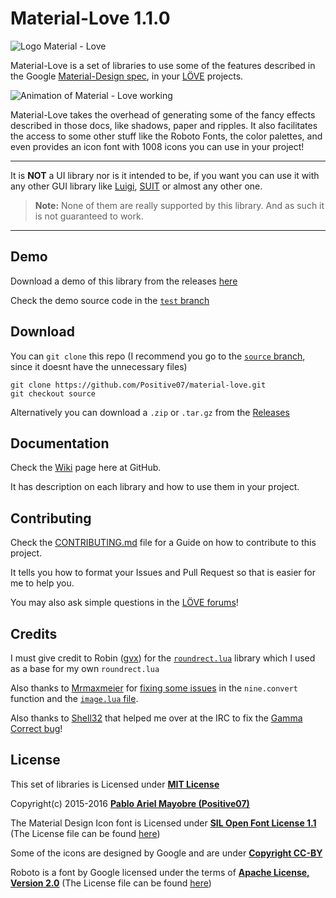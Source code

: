 # Material-Love 1.1.0
![Logo Material - Love](https://github.com/Positive07/material-love/blob/master/images/logo.png)

Material-Love is a set of libraries to use some of the features described in the Google [Material-Design spec][1], in your [LÖVE][2] projects.

![Animation of Material - Love working](https://github.com/Positive07/material-love/blob/master/images/master.gif)

Material-Love takes the overhead of generating some of the fancy effects described in those docs, like shadows, paper and ripples. It also facilitates the access to some other stuff like the Roboto Fonts, the color palettes, and even provides an icon font with 1008 icons you can use in your project!

***

It is **NOT** a UI library nor is it intended to be, if you want you can use it with any other GUI library like [Luigi][4], [SUIT][5] or almost any other one.

> **Note:** None of them are really supported by this library. And as such it is not guaranteed to work.

***

## Demo

Download a demo of this library from the releases [here](https://github.com/Positive07/material-love/releases/tag/1.1.0-demo)

Check the demo source code in the [`test` branch](https://github.com/Positive07/material-love/tree/test)

## Download

You can `git clone` this repo (I recommend you go to the [`source` branch](https://github.com/Positive07/material-love/tree/source), since it doesnt have the unnecessary files)

```shell
git clone https://github.com/Positive07/material-love.git
git checkout source
```

Alternatively you can download a `.zip` or `.tar.gz` from the [Releases](https://github.com/Positive07/material-love/releases/tag/1.1.0)

## Documentation

Check the [Wiki][10] page here at GitHub.

It has description on each library and how to use them in your project.

## Contributing

Check the [CONTRIBUTING.md][14] file for a Guide on how to contribute to this project.

It tells you how to format your Issues and Pull Request so that is easier for me to help you.

You may also ask simple questions in the [LÖVE forums][15]!

## Credits

I must give credit to Robin ([gvx][8]) for the [`roundrect.lua`][13] library which I used as a base for my own `roundrect.lua`

Also thanks to [Mrmaxmeier][11] for [fixing some issues][12] in the `nine.convert` function and the [`image.lua` file][16].

Also thanks to [Shell32][23] that helped me over at the IRC to fix the [Gamma Correct bug][24]!

## License

This set of libraries is Licensed under **[MIT License][9]**

Copyright(c) 2015-2016 **[Pablo Ariel Mayobre (Positive07)][20]**

The Material Design Icon font is Licensed under **[SIL Open Font License 1.1][17]** (The License file can be found [here][19])

Some of the icons are designed by Google and are under **[Copyright CC-BY][18]**

Roboto is a font by Google licensed under the terms of **[Apache License, Version 2.0][21]** (The License file can be found [here][22])

[1]:https://www.google.com/design/spec/
[2]:https://www.love2d.org

[4]:https://www.github.com/airstruck/Luigi
[5]:https://www.github.com/vrld/SUIT
[6]:https://www.github.com/KennyShields/LoveFrames
[7]:http://www.lua.org/pil
[8]:https://www.github.com/gvx
[9]:https://www.github.com/Positive07/material-love/tree/master/LICENSE
[10]:https://www.github.com/Positive07/material-love/wiki
[11]:https://www.github.com/Mrmaxmeier
[12]:https://www.github.com/Positive07/material-love/pull/3
[13]:https://gist.github.com/gvx/9072860
[14]:https://www.github.com/Positive07/material-love/tree/master/CONTRIBUTING.md
[15]:https://love2d.org/forums/viewtopic.php?f=5&t=79918
[16]:https://github.com/Positive07/material-love/blob/d119314500b36b9d965199f065d64008b38884da/libs/image.lua
[17]:https://github.com/Templarian/MaterialDesign/blob/master/license.txt
[18]:https://github.com/google/material-design-icons/blob/master/LICENSE
[19]:https://github.com/Positive07/material-love/blob/master/assets/icons-license.txt
[20]:https://www.github.com/Positive07
[21]:https://github.com/google/roboto/blob/master/LiCENSE
[22]:https://github.com/Positive07/material-love/blob/master/assets/roboto-license.txt
[23]:https://github.com/Shell64
[24]:https://github.com/Positive07/material-love/issues/16
